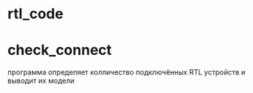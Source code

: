 # rtl_code
# check_connect 
программа определяет колличество подключённых RTL устройств и выводит их модели
